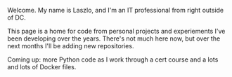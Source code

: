 Welcome. My name is Laszlo, and I'm an IT professional from right outside of DC.

This page is a home for code from personal projects and experiements I've been developing over the years. There's not much here now, but over the next months I'll be adding new repositories. 

Coming up: more Python code as I work through a cert course and a lots and lots of Docker files. 

<!--
**LaszloTaba/LaszloTaba** is a ✨ _special_ ✨ repository because its `README.md` (this file) appears on your GitHub profile.

Here are some ideas to get you started:

- 🔭 I’m currently working on ...
- 🌱 I’m currently learning ...
- 👯 I’m looking to collaborate on ...
- 🤔 I’m looking for help with ...
- 💬 Ask me about ...
- 📫 How to reach me: ...
- 😄 Pronouns: ...
- ⚡ Fun fact: ...
-->
